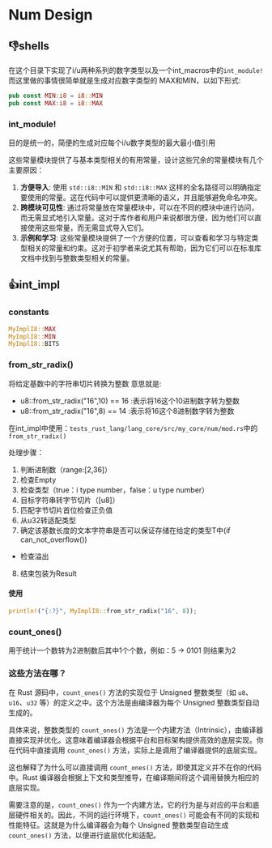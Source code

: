 # Num Design

## 👎shells

在这个目录下实现了i/u两种系列的数字类型以及一个int_macros中的`int_module!`而这里做的事情很简单就是生成对应数字类型的 MAX和MIN，以如下形式:

```rust
pub const MIN:i8 = i8::MIN
pub const MAX:i8 = i8::MAX
```

### int_module!

目的是统一的，简便的生成对应每个i/u数字类型的最大最小值引用

这些常量模块提供了与基本类型相关的有用常量，设计这些冗余的常量模块有几个主要原因：

1. **方便导入**: 使用 `std::i8::MIN` 和 `std::i8::MAX` 这样的全名路径可以明确指定要使用的常量。这在代码中可以提供更清晰的语义，并且能够避免命名冲突。
2. **跨模块可见性**: 通过将常量放在常量模块中，可以在不同的模块中进行访问，而无需显式地引入常量。这对于库作者和用户来说都很方便，因为他们可以直接使用这些常量，而无需显式导入它们。
3. **示例和学习**: 这些常量模块提供了一个方便的位置，可以查看和学习与特定类型相关的常量和约束。这对于初学者来说尤其有帮助，因为它们可以在标准库文档中找到与整数类型相关的常量。

## 👍int_impl

### constants

```rust
MyImplI8::MAX
MyImplI8::MIN
MyImplI8::BITS
```

### from_str_radix()

将给定基数中的字符串切片转换为整数
意思就是:
- u8::from_str_radix("16",10) == 16 :表示将16这个10进制数字转为整数
- u8::from_str_radix("16",8) == 14 :表示将16这个8进制数字转为整数

在int_impl中使用：`tests_rust_lang/lang_core/src/my_core/num/mod.rs`中的`from_str_radix()`

处理步骤：

1. 判断进制数（range:[2,36]）
2. 检查Empty
3. 检查类型（true：i type number，false：u type number）
4. 目标字符串转字节切片（[u8]）
5. 匹配字节切片首位检查正负值
6. 从u32转适配类型
7. 确定该基数长度的文本字符串是否可以保证存储在给定的类型T中(if can_not_overflow())
  - 检查溢出
8. 结束包装为Result

#### 使用

```rust
println!("{:?}", MyImplI8::from_str_radix("16", 8));
```

### count_ones()

用于统计一个数转为2进制数后其中1个个数，例如：5 → 0101 则结果为2

### 这些方法在哪？

在 Rust 源码中，`count_ones()` 方法的实现位于 Unsigned 整数类型（如 `u8`、`u16`、`u32` 等）的定义之中。这个方法是由编译器为每个 Unsigned 整数类型自动生成的。

具体来说，整数类型的 `count_ones()` 方法是一个内建方法（Intrinsic），由编译器直接实现并优化。这意味着编译器会根据平台和目标架构提供高效的底层实现。你在代码中直接调用 `count_ones()` 方法，实际上是调用了编译器提供的底层实现。

这也解释了为什么可以直接调用 `count_ones()` 方法，即使其定义并不在你的代码中。Rust 编译器会根据上下文和类型推导，在编译期间将这个调用替换为相应的底层实现。

需要注意的是，`count_ones()` 作为一个内建方法，它的行为是与对应的平台和底层硬件相关的。因此，不同的运行环境下，`count_ones()` 可能会有不同的实现和性能特征。这就是为什么编译器会为每个 Unsigned 整数类型自动生成 `count_ones()` 方法，以便进行底层优化和适配。

